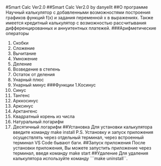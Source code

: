 #Smart Calc Ver2.0
##Smart Calc Ver2.0 by danyellt
##О программе
Научный калькулятор с добавленными возможностями построения графиков функций f(x) и задания переменной x в выражениях. Также имеется кредитный
калькулятор с возможностью рассчитывания дифференцированных и аннуитентных платежей.
###Арифметические операторы
1. Скобки
2. Сложение
3. Вычитание
4. Умножение
5. Деление
6. Возведение в степень
7. Остаток от деления
8. Унарный плюс
9. Унарный минус
###Функции
1.Косинус
2. Синус
3. Тангенс
4. Арккосинус
5. Арксинус
6. Арктангенс
7. Квадратный корень из числа
8. Натуральный логарифм
9. Десятичный логарифм
##Установка
Для установки калькулятора введите команду make install
P.S. Установку и запуск приложения осуществлять через отдельный терминал, через встроенный терминал VS Code бывают баги.
##Запуск приложения
После установки приложения, Вы можете запустить приложение через терминал, введя команду make start
##Удаление
Для удаления калькулятора используйте команду ```make uninstall``.